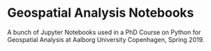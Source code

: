 # Geospatial Analysis Notebooks

A bunch of Jupyter Notebooks used in a PhD Course on Python for Geospatial Analysis at Aalborg University Copenhagen, Spring 2019.